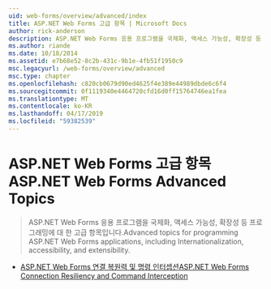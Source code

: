 ```yaml
---
uid: web-forms/overview/advanced/index
title: ASP.NET Web Forms 고급 항목 | Microsoft Docs
author: rick-anderson
description: ASP.NET Web Forms 응용 프로그램을 국제화, 액세스 가능성, 확장성 등 프로그래밍에 대 한 고급 항목입니다.
ms.author: riande
ms.date: 10/18/2014
ms.assetid: e7b68e52-8c2b-431c-9b1e-4fb51f1950c9
msc.legacyurl: /web-forms/overview/advanced
msc.type: chapter
ms.openlocfilehash: c820cb0679d90ed4625f4e389e44989dbde6c6f4
ms.sourcegitcommit: 0f1119340e4464720cfd16d0ff15764746ea1fea
ms.translationtype: MT
ms.contentlocale: ko-KR
ms.lasthandoff: 04/17/2019
ms.locfileid: "59382539"
---
```

# <a name="aspnet-web-forms-advanced-topics"></a><span data-ttu-id="42bd0-103">ASP.NET Web Forms 고급 항목</span><span class="sxs-lookup"><span data-stu-id="42bd0-103">ASP.NET Web Forms Advanced Topics</span></span>

> <span data-ttu-id="42bd0-104">ASP.NET Web Forms 응용 프로그램을 국제화, 액세스 가능성, 확장성 등 프로그래밍에 대 한 고급 항목입니다.</span><span class="sxs-lookup"><span data-stu-id="42bd0-104">Advanced topics for programming ASP.NET Web Forms applications, including Internationalization, accessibility, and extensibility.</span></span>


- [<span data-ttu-id="42bd0-105">ASP.NET Web Forms 연결 복원력 및 명령 인터셉션</span><span class="sxs-lookup"><span data-stu-id="42bd0-105">ASP.NET Web Forms Connection Resiliency and Command Interception</span></span>](aspnet-web-forms-connection-resiliency-and-command-interception.md)
